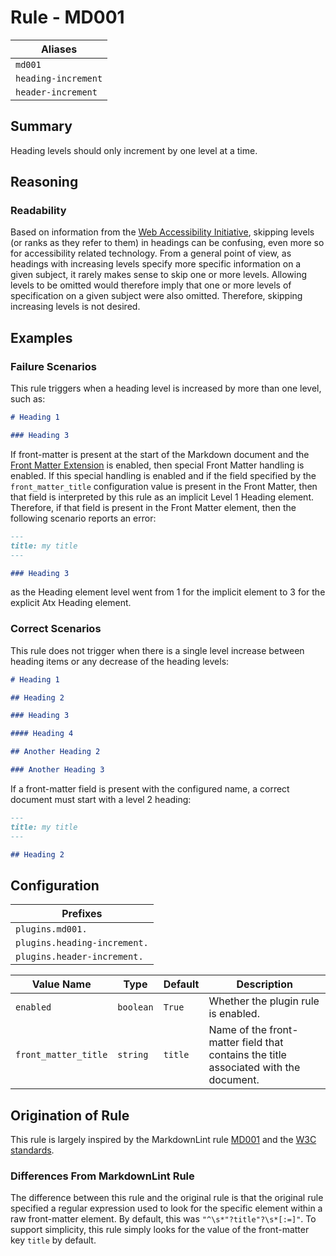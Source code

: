 # Rule - MD001

| Aliases |
| --- |
| `md001` |
| `heading-increment` |
| `header-increment` |

## Summary

Heading levels should only increment by one level at a time.

## Reasoning

### Readability

Based on information from the
[Web Accessibility  Initiative](https://www.w3.org/WAI/tutorials/page-structure/headings/),
skipping levels (or ranks as they refer to them) in headings can be confusing, even more so
for accessibility related technology.  From a general point of view, as headings with
increasing levels specify more specific information on a given subject, it rarely makes
sense to skip one or more levels.  Allowing levels to be omitted would therefore imply
that one or more levels of specification on a given subject were also omitted.  Therefore,
skipping increasing levels is not desired.

## Examples

### Failure Scenarios

This rule triggers when a heading level is increased by more than one level, such as:

```Markdown
# Heading 1

### Heading 3
```

If front-matter is present at the start of the Markdown document and
the
[Front Matter Extension](https://github.com/jackdewinter/pymarkdown/blob/main/docs/extensions/front-matter.md)
is enabled, then special Front Matter handling is enabled. If this
special handling is enabled and if the field specified by the `front_matter_title`
configuration value is present in the Front Matter, then that field
is interpreted by this rule as an implicit Level 1 Heading element.
Therefore, if that field is present in the Front Matter element,
then the following scenario reports an error:

```Markdown
---
title: my title
---

### Heading 3
```

as the Heading element level went from 1 for the implicit element
to 3 for the explicit Atx Heading element.

### Correct Scenarios

This rule does not trigger when there is a single level increase between heading items
or any decrease of the heading levels:

```Markdown
# Heading 1

## Heading 2

### Heading 3

#### Heading 4

## Another Heading 2

### Another Heading 3
```

If a front-matter field is present with the configured name, a correct document must
start with a level 2 heading:

```Markdown
---
title: my title
---

## Heading 2
```

## Configuration

| Prefixes |
| --- |
| `plugins.md001.` |
| `plugins.heading-increment.` |
| `plugins.header-increment.` |

| Value Name | Type | Default | Description |
| -- | -- | -- | -- |
| `enabled` | `boolean` | `True` | Whether the plugin rule is enabled. |
| `front_matter_title` | `string` | `title` | Name of the front-matter field that contains the title associated with the document. |

## Origination of Rule

This rule is largely inspired by the MarkdownLint rule
[MD001](https://github.com/DavidAnson/markdownlint/blob/main/doc/Rules.md#md001---heading-levels-should-only-increment-by-one-level-at-a-time)
and the
[W3C standards](https://www.w3.org/WAI/tutorials/page-structure/headings/).

### Differences From MarkdownLint Rule

The difference between this rule and the original rule is that the
original rule specified a regular expression used to look for the
specific element within a raw front-matter element.  By default, this
was `"^\s*"?title"?\s*[:=]"`.  To support simplicity, this rule
simply looks for the value of the front-matter key `title` by default.
